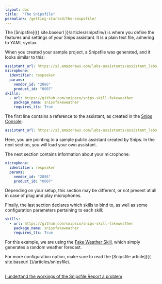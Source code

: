 ```yaml
---
layout: doc
title:  "The Snipsfile"
permalink: /getting-started/the-snipsfile/
---
```


The [Snipsfile]({{ site.baseurl }}/articles/snipsfile/) is where you define the features and settings of your Snips assistant. It is a plain text file, adhering to YAML syntax.

When you created your sample project, a Snipsfile was generated, and it looks similar to this:

```yaml
assistant_url: https://s3.amazonaws.com/labs-assistants/assistant_labs.zip
microphone:
  identifier: respeaker
  params:
    vendor_id: "2886"
    product_id: "0007"
skills:
  - url: https://github.com/snipsco/snips-skill-fakeweather
    package_name: snipsfakeweather
    requires_tts: True
```


The first line contains a reference to the assistant, as created in the [Snips Console](https://console.snips.ai):

```yaml
assistant_url: https://s3.amazonaws.com/labs-assistants/assistant_labs.zip
```

Here, you are pointing to a sample public assistant created by Snips. In the next section, you will load your own assistant.

The next section contains information about your microphone:

```yaml
microphone:
  identifier: respeaker
  params:
    vendor_id: "2886"
    product_id: "0007"
```

Depending on your setup, this section may be different, or not present at all in case of plug and play microphones.

Finally, the last section declares which skills to bind to, as well as some configuration parameters pertaining to each skill:

```yaml
skills:
  - url: https://github.com/snipsco/snips-skill-fakeweather
    package_name: snipsfakeweather
    requires_tts: True
```

For this example, we are using the [Fake Weather Skill](https://github.com/snipsco/snips-skill-fakeweather), which simply generates a random weather forecast.

For more configuration option, make sure to read the [Snipsfile article]({{ site.baseurl }}/articles/snipsfile).

<br />
<a class="button is-primary" href="{{ site.baseurl }}/getting-started/create-a-custom-assistant/">
  I undertand the workings of the Snipsfile
</a>
<a class="button" href="#">
  Report a problem
</a>
